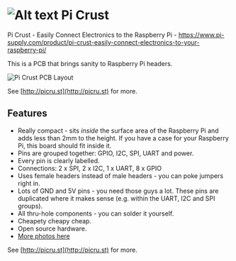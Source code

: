 ![Alt text](https://user-images.githubusercontent.com/16068311/30545301-1a8b2a2e-9c81-11e7-855d-a095cf14262b.png?raw=true "Optional Title")
Pi Crust
========

Pi Crust - Easily Connect Electronics to the Raspberry Pi - https://www.pi-supply.com/product/pi-crust-easily-connect-electronics-to-your-raspberry-pi/

This is a PCB that brings sanity to Raspberry Pi headers.

![Pi Crust PCB Layout](https://github.com/joewalnes/pi-crust/raw/master/images/pcb.png)

See [http://picru.st](http://picru.st) for more.

Features
--------

*   Really compact - sits *inside* the surface area of the Raspberry Pi and adds less than 2mm to the height. If you have a case for your Raspberry Pi, this board should fit inside it.
*   Pins are grouped together: GPIO, I2C, SPI, UART and power.
*   Every pin is clearly labelled.
*   Connections: 2 x SPI, 2 x I2C, 1 x UART, 8 x GPIO
*   Uses female headers instead of male headers - you can poke jumpers right in.
*   Lots of GND and 5V pins - you need those guys a lot. These pins are duplicated where it makes sense (e.g. within the UART, I2C and SPI groups).
*   All thru-hole components - you can solder it yourself.
*   Cheapety cheapy cheap.
*   Open source hardware.
*   [More photos here](http://todayimade.co/items/joe-walnes-made-a-tiny-breakout-board-for-raspberry-pi)

See [http://picru.st](http://picru.st) for more.

